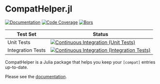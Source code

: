 # CompatHelper.jl

[![Documentation][docs-img]][docs-url]
[![Code Coverage][codecov-img]][codecov-url]
[![Bors][bors-img]][bors-url]

| Test Set          | Status                                                                                  |
| ----------------- | --------------------------------------------------------------------------------------- |
| Unit Tests        | [![Continuous Integration (Unit Tests)][ci-unit-img]][ci-unit-url]                      |
| Integration Tests | [![Continuous Integration (Integration Tests)][ci-integration-img]][ci-integration-url] |

[docs-img]: https://img.shields.io/badge/-documentation-blue.svg "Documentation"
[docs-url]: https://JuliaRegistries.github.io/CompatHelper.jl/dev/
[ci-unit-img]: https://github.com/JuliaRegistries/CompatHelper.jl/actions/workflows/ci_unit.yml/badge.svg?branch=master "Continuous Integration (Unit Tests)"
[ci-unit-url]: https://github.com/JuliaRegistries/CompatHelper.jl/actions/workflows/ci_unit.yml
[ci-integration-img]: https://github.com/JuliaRegistries/CompatHelper.jl/actions/workflows/ci_integration.yml/badge.svg?branch=master "Continuous Integration (Integration Tests)"
[ci-integration-url]: https://github.com/JuliaRegistries/CompatHelper.jl/actions/workflows/ci_integration.yml
[codecov-img]: https://codecov.io/gh/JuliaRegistries/CompatHelper.jl/branch/master/graph/badge.svg "Code Coverage"
[codecov-url]: https://codecov.io/gh/JuliaRegistries/CompatHelper.jl/branch/master
[bors-img]: https://bors.tech/images/badge_small.svg "Bors"
[bors-url]: https://app.bors.tech/repositories/26668

CompatHelper is a Julia package that helps you keep your `[compat]` entries up-to-date.

Please see the [documentation](https://JuliaRegistries.github.io/CompatHelper.jl/dev/).
